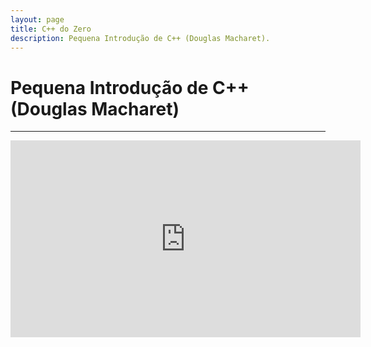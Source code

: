 ```yaml
---
layout: page
title: C++ do Zero
description: Pequena Introdução de C++ (Douglas Macharet).
---
```


# Pequena Introdução de C++ (Douglas Macharet)

---

<iframe width="560" height="315" src="https://www.youtube.com/embed/yD_GlJDtSEo" title="YouTube video player" frameborder="0" allow="accelerometer; autoplay; clipboard-write; encrypted-media; gyroscope; picture-in-picture" allowfullscreen></iframe>

